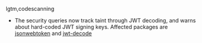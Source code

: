 lgtm,codescanning
* The security queries now track taint through JWT decoding, and warns about hard-coded JWT signing keys.
  Affected packages are
    [jsonwebtoken](https://www.npmjs.com/package/jsonwebtoken) and
    [jwt-decode](https://www.npmjs.com/package/jwt-decode)
